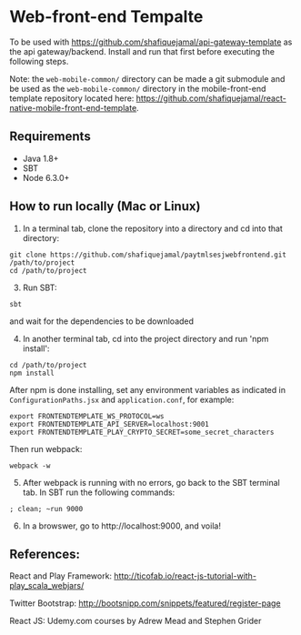 # Web-front-end Tempalte

To be used with https://github.com/shafiquejamal/api-gateway-template as the api gateway/backend. Install and run that first before executing the following steps.

Note: the `web-mobile-common/` directory can be made a git submodule and be used as the `web-mobile-common/` directory in the mobile-front-end template repository located here: https://github.com/shafiquejamal/react-native-mobile-front-end-template. 

## Requirements

- Java 1.8+
- SBT
- Node 6.3.0+

## How to run locally (Mac or Linux)

1. In a terminal tab, clone the repository into a directory and cd into that directory:
```
git clone https://github.com/shafiquejamal/paytmlsesjwebfrontend.git /path/to/project
cd /path/to/project
```

3. Run SBT:
```
sbt
```
and wait for the dependencies to be downloaded

4. In another terminal tab, cd into the project directory and run 'npm install':
```
cd /path/to/project
npm install
```
After npm is done installing, set any environment variables as indicated in `ConfigurationPaths.jsx` and `application.conf`, for example:

```
export FRONTENDTEMPLATE_WS_PROTOCOL=ws
export FRONTENDTEMPLATE_API_SERVER=localhost:9001
export FRONTENDTEMPLATE_PLAY_CRYPTO_SECRET=some_secret_characters 
``` 
Then run webpack:
```
webpack -w
```
5. After webpack is running with no errors, go back to the SBT terminal tab. In SBT run the following commands:
```
; clean; ~run 9000
```
6. In a browswer, go to http://localhost:9000, and voila!

## References:

React and Play Framework:
http://ticofab.io/react-js-tutorial-with-play_scala_webjars/

Twitter Bootstrap:
http://bootsnipp.com/snippets/featured/register-page

React JS:
Udemy.com courses by Adrew Mead and Stephen Grider
